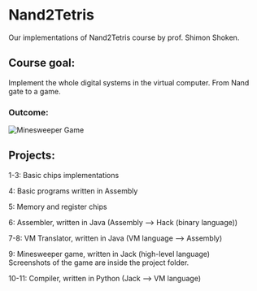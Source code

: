 # Nand2Tetris
Our implementations of Nand2Tetris course by prof. Shimon Shoken.

## Course goal:
Implement the whole digital systems in the virtual computer. From Nand gate to a game. <br>
### Outcome:
![Minesweeper Game](09/Images/playing.png)

## Projects:
1-3: Basic chips implementations

4: Basic programs written in Assembly

5: Memory and register chips

6: Assembler, written in Java (Assembly --> Hack (binary language))

7-8: VM Translator, written in Java (VM language --> Assembly)

9: Minesweeper game, written in Jack (high-level language) <br>
Screenshots of the game are inside the project folder.

10-11: Compiler, written in Python (Jack --> VM language)
